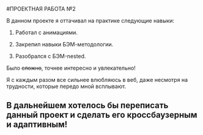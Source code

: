 #ПРОЕКТНАЯ РАБОТА №2

В данном проекте я оттачивал на практике следующие навыки: 

1. Работал с анимациями.

2. Закрепил навыки БЭМ-методологии.

3. Разобрался с БЭМ-nested.

Было ~~сложно~~, точнее интересно и увлекательно!

Я с каждым разом все сильнее влюбляюсь в веб, даже несмотря на трудности, которые передо мной всплывают.

## В дальнейшем хотелось бы переписать данный проект и сделать его кроссбаузерным и адаптивным!
